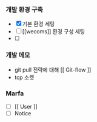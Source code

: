 ### 개발 환경 구축
- [x] 기본 환경 세팅
- [ ] [[wecoms]] 환경 구성 세팅
- [ ] 

### 개발 메모
- git pull 전략에 대해 [[ Git-flow ]]
- tcp 소켓

### Marfa
- [ ] [[ User ]]
- [ ] Notice
